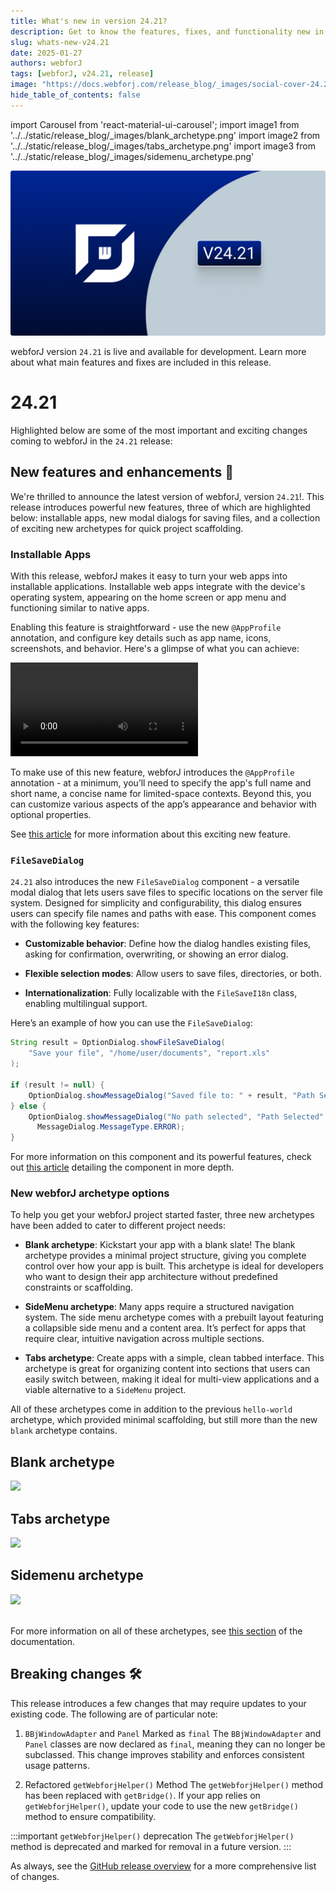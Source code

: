 ```yaml
---
title: What's new in version 24.21?
description: Get to know the features, fixes, and functionality new in webforJ version 24.21.
slug: whats-new-v24.21
date: 2025-01-27
authors: webforJ
tags: [webforJ, v24.21, release]
image: "https://docs.webforj.com/release_blog/_images/social-cover-24.21.png"
hide_table_of_contents: false
---
```


import Carousel from 'react-material-ui-carousel';
import image1 from '../../static/release_blog/\_images/blank_archetype.png'
import image2 from '../../static/release_blog/\_images/tabs_archetype.png'
import image3 from '../../static/release_blog/\_images/sidemenu_archetype.png'

![cover image](../../static/release_blog/_images/24.21.png)

webforJ version `24.21` is live and available for development. Learn more about what main features and fixes are included in this release.

<!-- truncate -->

# 24.21

Highlighted below are some of the most important and exciting changes coming to webforJ in the `24.21` release:

## New features and enhancements 🎉

We're thrilled to announce the latest version of webforJ, version `24.21`!. This release introduces powerful new features, three of which are highlighted below: installable apps, new modal dialogs for saving files, and a collection of exciting new archetypes for quick project scaffolding.

<!-- vale off -->

### Installable Apps

<!-- vale on -->

With this release, webforJ makes it easy to turn your web apps into installable applications. Installable web apps integrate with the device's operating system, appearing on the home screen or app menu and functioning similar to native apps.

Enabling this feature is straightforward - use the new `@AppProfile` annotation, and configure key details such as app name, icons, screenshots, and behavior. Here's a glimpse of what you can achieve:

<div class="videos-container">
  <video controls>
    <source src="/video/install-android.mp4" type="video/mp4"/>
  </video>
</div>

To make use of this new feature, webforJ introduces the `@AppProfile` annotation - at a minimum, you’ll need to specify the app's full name and short name, a concise name for limited-space contexts. Beyond this, you can customize various aspects of the app’s appearance and behavior with optional properties.

See [this article](../../docs/configuration/installable-apps) for more information about this exciting new feature.

### `FileSaveDialog`

`24.21` also introduces the new `FileSaveDialog` component - a versatile modal dialog that lets users save files to specific locations on the server file system. Designed for simplicity and configurability, this dialog ensures users can specify file names and paths with ease. This component comes with the following key features:

- **Customizable behavior**: Define how the dialog handles existing files, asking for confirmation, overwriting, or showing an error dialog.

- **Flexible selection modes**: Allow users to save files, directories, or both.

- **Internationalization**: Fully localizable with the `FileSaveI18n` class, enabling multilingual support.

Here’s an example of how you can use the `FileSaveDialog`:

```java
String result = OptionDialog.showFileSaveDialog(
    "Save your file", "/home/user/documents", "report.xls"
);

if (result != null) {
    OptionDialog.showMessageDialog("Saved file to: " + result, "Path Selected");
} else {
    OptionDialog.showMessageDialog("No path selected", "Path Selected",
      MessageDialog.MessageType.ERROR);
}
```

<!-- vale off -->

For more information on this component and its powerful features, check out [this article](../../docs/components/option-dialogs/file-save) detailing the component in more depth.

<!-- vale on -->

### New webforJ archetype options

To help you get your webforJ project started faster, three new archetypes have been added to cater to different project needs:

<!-- vale off -->

- **Blank archetype**: Kickstart your app with a blank slate! The blank archetype provides a minimal project structure, giving you complete control over how your app is built. This archetype is ideal for developers who want to design their app architecture without predefined constraints or scaffolding.
<!-- vale on -->

<!-- ![cover image](../../static/release_blog/_images/blank_archetype.png) -->

- **SideMenu archetype**: Many apps require a structured navigation system. The side menu archetype comes with a prebuilt layout featuring a collapsible side menu and a content area. It’s perfect for apps that require clear, intuitive navigation across multiple sections.

<!-- ![cover image](../../static/release_blog/_images/sidemenu_archetype.png) -->

- **Tabs archetype**: Create apps with a simple, clean tabbed interface. This archetype is great for organizing content into sections that users can easily switch between, making it ideal for multi-view applications and a viable alternative to a `SideMenu` project.

<!-- ![cover image](../../static/release_blog/_images/tabs_archetype.png) -->

All of these archetypes come in addition to the previous `hello-world` archetype, which provided minimal scaffolding, but still more than the new `blank` archetype contains.
<Carousel navButtonsAlwaysVisible={true}>
  <div style={{ display: 'flex', flexDirection: 'column', alignItems: 'center' }}>
    <h2>Blank archetype</h2>
    <img src={image1}/>
  </div>
  <div style={{ display: 'flex', flexDirection: 'column', alignItems: 'center' }}>
    <h2>Tabs archetype</h2>
    <img src={image2}/>
  </div>
  <div style={{ display: 'flex', flexDirection: 'column', alignItems: 'center' }}>
    <h2>Sidemenu archetype</h2>
    <img src={image3}/>
  </div>
</Carousel>
<br />

For more information on all of these archetypes, see [this section](../../docs/building-ui/archetypes/overview) of the documentation.

## Breaking changes 🛠

This release introduces a few changes that may require updates to your existing code. The following are of particular note:

1) `BBjWindowAdapter` and `Panel` Marked as `final`
The `BBjWindowAdapter` and `Panel` classes are now declared as `final`, meaning they can no longer be subclassed. This change improves stability and enforces consistent usage patterns.

2) Refactored `getWebforjHelper()` Method
The `getWebforjHelper()` method has been replaced with `getBridge()`. If your app relies on `getWebforjHelper()`, update your code to use the new `getBridge()` method to ensure compatibility.

:::important `getWebforjHelper()` deprecation
The `getWebforjHelper()` method is deprecated and marked for removal in a future version. 
:::

As always, see the [GitHub release overview](https://github.com/webforj/webforj/releases/tag/24.21) for a more comprehensive list of changes. 
